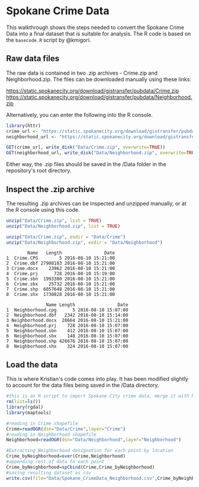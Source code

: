 Spokane Crime Data
================

This walkthrough shows the steps needed to convert the Spokane Crime Data into a final dataset that is suitable for analysis. The R code is based on the `basecode.R` script by @kmigori.

Raw data files
--------------

The raw data is contained in two .zip archives - Crime.zip and Neighborhood.zip. The files can be downloaded manually using these links:

<https://static.spokanecity.org/download/gistransfer/pubdata/Crime.zip>
<https://static.spokanecity.org/download/gistransfer/pubdata/Neighborhood.zip>

Alternatively, you can enter the following into the R console.

``` r
library(httr)  
crime_url <- "https://static.spokanecity.org/download/gistransfer/pubdata/Crime.zip"  
neighborhood_url <- "https://static.spokanecity.org/download/gistransfer/pubdata/Neighborhood.zip"  

GET(crime_url, write_disk("Data/Crime.zip", overwrite=TRUE))  
GET(neighborhood_url, write_disk("Data/Neighborhood.zip", overwrite=TRUE))  
```

Either way, the .zip files should be saved in the /Data folder in the repository's root directory.

Inspect the .zip archive
------------------------

The resulting .zip archives can be inspected and unzipped manually, or at the R console using this code.

``` r
unzip("Data/Crime.zip", list = TRUE)
unzip("Data/Neighborhood.zip", list = TRUE)

unzip("Data/Crime.zip", exdir = "Data/Crime")
unzip("Data/Neighborhood.zip", exdir = "Data/Neighborhood")
```

            Name   Length                Date
    1  Crime.CPG        5 2016-08-10 15:21:00
    2  Crime.dbf 27908183 2016-08-10 15:21:00
    3 Crime.docx    23962 2016-08-10 15:21:00
    4  Crime.prj      728 2016-08-10 15:19:00
    5  Crime.sbn  1993380 2016-08-10 15:21:00
    6  Crime.sbx    25732 2016-08-10 15:21:00
    7  Crime.shp  6057648 2016-08-10 15:21:00
    8  Crime.shx  1730828 2016-08-10 15:21:00

                   Name Length                Date
    1  Neighborhood.cpg      5 2016-08-10 15:07:00
    2  Neighborhood.dbf   2342 2016-08-10 15:14:00
    3 Neighborhood.docx  20664 2016-08-10 15:21:00
    4  Neighborhood.prj    728 2016-08-10 15:07:00
    5  Neighborhood.sbn    412 2016-08-10 15:07:00
    6  Neighborhood.sbx    148 2016-08-10 15:07:00
    7  Neighborhood.shp 426676 2016-08-10 15:07:00
    8  Neighborhood.shx    324 2016-08-10 15:07:00

Load the data
-------------

This is where Kristian's code comes into play. It has been modified slightly to account for the data files being saved in the /Data directory.

``` r
#this is an R script to import Spokane City crime data, merge it with Neighborhoods, and export it as a flat file
rm(list=ls())
library(rgdal)
library(maptools)

#reading in Crime shapefile
Crime=readOGR(dsn="Data/Crime",layer="Crime")
#reading in Neighborhood shapefile
Neighborhood=readOGR(dsn="Data/Neighborhood",layer="Neighborhood")

#Extracting Neighborhood designation for each point by location
Crime_byNeighborhood=over(Crime,Neighborhood)
#appending rest of data to each point
Crime_byNeighborhood=spCbind(Crime,Crime_byNeighborhood)
#saving resulting dataset as csv
write.csv(file="Data/Spokane_CrimeData_Neighborhood.csv",Crime_byNeighborhood)
```
